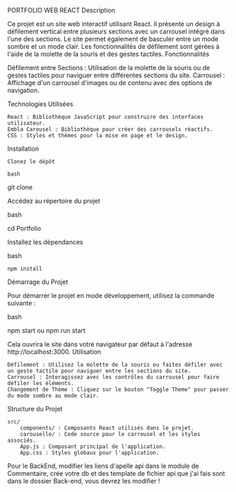 PORTFOLIO WEB REACT
Description

Ce projet est un site web interactif utilisant React. Il présente un design à défilement vertical entre plusieurs sections avec un carrousel intégré dans l'une des sections. Le site permet également de basculer entre un mode sombre et un mode clair. Les fonctionnalités de défilement sont gérées à l'aide de la molette de la souris et des gestes tactiles.
Fonctionnalités

Défilement entre Sections : Utilisation de la molette de la souris ou de gestes tactiles pour naviguer entre différentes sections du site.
Carrousel : Affichage d'un carrousel d'images ou de contenu avec des options de navigation.

Technologies Utilisées

    React : Bibliothèque JavaScript pour construire des interfaces utilisateur.
    Embla Carousel : Bibliothèque pour créer des carrousels réactifs.
    CSS : Styles et thèmes pour la mise en page et le design.

Installation

    Clonez le dépôt

    bash

git clone 

Accédez au répertoire du projet

bash

cd Portfolio

Installez les dépendances

bash

    npm install

Démarrage du Projet

Pour démarrer le projet en mode développement, utilisez la commande suivante :

bash

npm start ou npm run start

Cela ouvrira le site dans votre navigateur par défaut à l'adresse http://localhost:3000.
Utilisation

    Défilement : Utilisez la molette de la souris ou faites défiler avec un geste tactile pour naviguer entre les sections du site.
    Carrousel : Interagissez avec les contrôles du carrousel pour faire défiler les éléments.
    Changement de Thème : Cliquez sur le bouton "Toggle Theme" pour passer du mode sombre au mode clair.

Structure du Projet

    src/
        components/ : Composants React utilisés dans le projet.
        carouselle/ : Code source pour le carrousel et les styles associés.
        App.js : Composant principal de l'application.
        App.css : Styles globaux pour l'application.

Pour le BackEnd, modifier les liens d'apelle api dans le module de Commentaire, crée votre db et des template de fichier api que j'ai fais sont dans le dossier Back-end, vous devrez les modifier !
